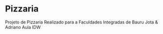 # Pizzaria
Projeto de Pizzaria Realizado para a Faculdades Integradas de Bauru
Jota & Adriano
Aula IDW
